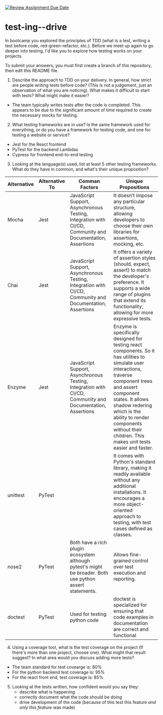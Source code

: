 [![Review Assignment Due Date](https://classroom.github.com/assets/deadline-readme-button-22041afd0340ce965d47ae6ef1cefeee28c7c493a6346c4f15d667ab976d596c.svg)](https://classroom.github.com/a/ycVsfoVh)
# test-ing--drive

In bootcamp you explored the principles of TDD (what is a test, writing a test before code, red-green-refactor, etc.). Before we meet up again to go deeper into testing, I'd like you to explore how testing works on your projects.

To submit your answers, you must first create a branch of this repository, then edit this README file.

1. Describe the approach to TDD on your delivery. In general, how strict are people writing tests before code? (This is not a judgement, just an observation of what you are noticing). What makes it difficult to start with tests? What might make it easier?

- The team typically writes tests after the code is completed. This appears to be due to the significant amount of time required to create the necessary mocks for testing.

2. What testing frameworks are in use? Is the same framework used for everything, or do you have a framework for testing code, and one for testing a website or service?

- Jest for the React frontend
- PyTest for the backend Lambdas
- Cypress for frontend end-to-end testing

3. Looking at the language(s) used, list at least 5 other testing frameworks. What do they have in common, and what's their unique proposition?

| Alternative | Alternative To | Comman Factors | Unique Propositions |
|----------|----------|----------|----------|
| Mocha | Jest | JavaScript Support, Asynchronous Testing, Integration with CI/CD, Community and Documentation, Assertions | It doesn’t impose any particular structure, allowing developers to choose their own libraries for assertions, mocking, etc. |
| Chai | Jest | JavaScript Support, Asynchronous Testing, Integration with CI/CD, Community and Documentation, Assertions | It offers a variety of assertion styles (should, expect, assert) to match the developer's preference. It supports a wide range of plugins that extend its functionality, allowing for more expressive tests.|
| Enzyme | Jest | JavaScript Support, Asynchronous Testing, Integration with CI/CD, Community and Documentation, Assertions | Enzyme is specifically designed for testing react components. So it has utilities to simulate user interactions, traverse component trees and assert component states. It allows shadow redering which is the ability to render components without their children. This makes unit tests easier and faster. |
| unittest | PyTest | | It comes with Python's standard library, making it readily available without any additional installations. It encourages a more object-oriented approach to testing, with test cases defined as classes. |
| nose2 | PyTest | Both have a rich plugin ecosystem although pytest's might be broader. Both use python assert statements.| Allows fine-grained control over test execution and reporting. |
| doctest | PyTest | Used for testing python code | doctest is specialized for ensuring that code examples in documentation are correct and functional |

4. Using a coverage tool, what is the test coverage on the project (If there's more than one project, choose one). What might that result suggest? In what area would you discuss adding more tests?

- The team standard for test covearge is: 80%
- For the python backend test coverage is: 95%
- For the react front end, test coverage is: 85%

5. Looking at the tests written, how confident would you say they:
    - describe what is happening
    - correctly document what the code should be doing
    - drive development of the code (because of this test this feature *and only this feature* was made)



